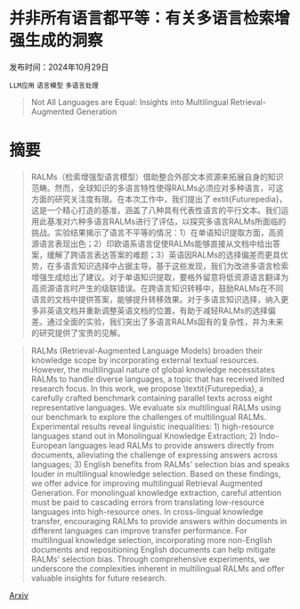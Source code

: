 # 并非所有语言都平等：有关多语言检索增强生成的洞察

发布时间：2024年10月29日

`LLM应用` `语言模型` `多语言处理`

> Not All Languages are Equal: Insights into Multilingual Retrieval-Augmented Generation

# 摘要

> RALMs（检索增强型语言模型）借助整合外部文本资源来拓展自身的知识范畴。然而，全球知识的多语言特性使得RALMs必须应对多种语言，可这方面的研究关注度有限。在本次工作中，我们提出了	extit{Futurepedia}，这是一个精心打造的基准，涵盖了八种具有代表性语言的平行文本。我们运用此基准对六种多语言RALMs进行了评估，以探究多语言RALMs所面临的挑战。实验结果揭示了语言不平等的情况：1）在单语知识提取方面，高资源语言表现出色；2）印欧语系语言促使RALMs能够直接从文档中给出答案，缓解了跨语言表达答案的难题；3）英语因RALMs的选择偏差而更具优势，在多语言知识选择中占据主导。基于这些发现，我们为改进多语言检索增强生成给出了建议。对于单语知识提取，要格外留意将低资源语言翻译为高资源语言时产生的级联错误。在跨语言知识转移中，鼓励RALMs在不同语言的文档中提供答案，能够提升转移效果。对于多语言知识选择，纳入更多非英语文档并重新调整英语文档的位置，有助于减轻RALMs的选择偏差。通过全面的实验，我们突出了多语言RALMs固有的复杂性，并为未来的研究提供了宝贵的见解。

> RALMs (Retrieval-Augmented Language Models) broaden their knowledge scope by incorporating external textual resources. However, the multilingual nature of global knowledge necessitates RALMs to handle diverse languages, a topic that has received limited research focus. In this work, we propose \textit{Futurepedia}, a carefully crafted benchmark containing parallel texts across eight representative languages. We evaluate six multilingual RALMs using our benchmark to explore the challenges of multilingual RALMs. Experimental results reveal linguistic inequalities: 1) high-resource languages stand out in Monolingual Knowledge Extraction; 2) Indo-European languages lead RALMs to provide answers directly from documents, alleviating the challenge of expressing answers across languages; 3) English benefits from RALMs' selection bias and speaks louder in multilingual knowledge selection. Based on these findings, we offer advice for improving multilingual Retrieval Augmented Generation. For monolingual knowledge extraction, careful attention must be paid to cascading errors from translating low-resource languages into high-resource ones. In cross-lingual knowledge transfer, encouraging RALMs to provide answers within documents in different languages can improve transfer performance. For multilingual knowledge selection, incorporating more non-English documents and repositioning English documents can help mitigate RALMs' selection bias. Through comprehensive experiments, we underscore the complexities inherent in multilingual RALMs and offer valuable insights for future research.

[Arxiv](https://arxiv.org/abs/2410.21970)